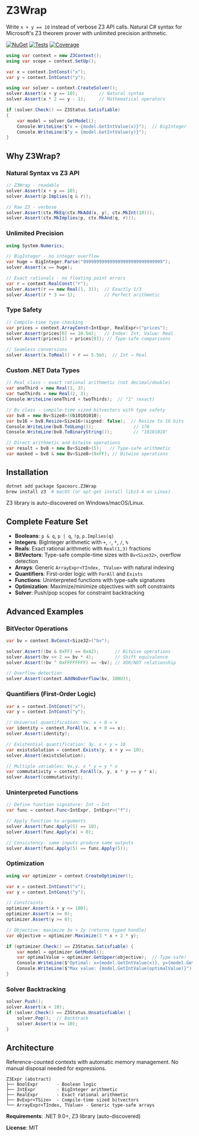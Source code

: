 # Z3Wrap

Write `x + y == 10` instead of verbose Z3 API calls. Natural C# syntax for Microsoft's Z3 theorem prover with unlimited precision arithmetic.

[![NuGet](https://img.shields.io/nuget/v/Spaceorc.Z3Wrap.svg)](https://www.nuget.org/packages/Spaceorc.Z3Wrap/)
[![Tests](https://img.shields.io/endpoint?url=https://spaceorc.github.io/Z3Wrap/badges/tests.json)](https://github.com/spaceorc/Z3Wrap/actions)
[![Coverage](https://img.shields.io/endpoint?url=https://spaceorc.github.io/Z3Wrap/badges/coverage.json)](https://github.com/spaceorc/Z3Wrap/actions)

```csharp
using var context = new Z3Context();
using var scope = context.SetUp();

var x = context.IntConst("x");
var y = context.IntConst("y");

using var solver = context.CreateSolver();
solver.Assert(x + y == 10);        // Natural syntax
solver.Assert(x * 2 == y - 1);     // Mathematical operators

if (solver.Check() == Z3Status.Satisfiable)
{
    var model = solver.GetModel();
    Console.WriteLine($"x = {model.GetIntValue(x)}");  // BigInteger
    Console.WriteLine($"y = {model.GetIntValue(y)}");
}
```

## Why Z3Wrap?

### Natural Syntax vs Z3 API
```csharp
// Z3Wrap - readable
solver.Assert(x + y == 10);
solver.Assert(p.Implies(q & r));

// Raw Z3 - verbose
solver.Assert(ctx.MkEq(ctx.MkAdd(x, y), ctx.MkInt(10)));
solver.Assert(ctx.MkImplies(p, ctx.MkAnd(q, r)));
```

### Unlimited Precision
```csharp
using System.Numerics;

// BigInteger - no integer overflow
var huge = BigInteger.Parse("999999999999999999999999999999");
solver.Assert(x == huge);

// Exact rationals - no floating point errors
var r = context.RealConst("r");
solver.Assert(r == new Real(1, 3));  // Exactly 1/3
solver.Assert(r * 3 == 1);           // Perfect arithmetic
```

### Type Safety
```csharp
// Compile-time type checking
var prices = context.ArrayConst<IntExpr, RealExpr>("prices");
solver.Assert(prices[0] == 10.5m);   // Index: Int, Value: Real
solver.Assert(prices[1] > prices[0]); // Type-safe comparisons

// Seamless conversions
solver.Assert(x.ToReal() + r == 5.5m);  // Int → Real
```

### Custom .NET Data Types
```csharp
// Real class - exact rational arithmetic (not decimal/double)
var oneThird = new Real(1, 3);
var twoThirds = new Real(2, 3);
Console.WriteLine(oneThird + twoThirds);  // "1" (exact)

// Bv class - compile-time sized bitvectors with type safety
var bv8 = new Bv<Size8>(0b10101010);
var bv16 = bv8.Resize<Size16>(signed: false);  // Resize to 16 bits
Console.WriteLine(bv8.ToULong());               // 170
Console.WriteLine(bv8.ToBinaryString());        // "10101010"

// Direct arithmetic and bitwise operations
var result = bv8 + new Bv<Size8>(5);   // Type-safe arithmetic
var masked = bv8 & new Bv<Size8>(0xFF); // Bitwise operations
```

## Installation

```bash
dotnet add package Spaceorc.Z3Wrap
brew install z3  # macOS (or apt-get install libz3-4 on Linux)
```

Z3 library is auto-discovered on Windows/macOS/Linux.

## Complete Feature Set

- **Booleans**: `p & q`, `p | q`, `!p`, `p.Implies(q)`
- **Integers**: BigInteger arithmetic with `+`, `-`, `*`, `/`, `%`
- **Reals**: Exact rational arithmetic with `Real(1,3)` fractions
- **BitVectors**: Type-safe compile-time sizes with `Bv<Size32>`, overflow detection
- **Arrays**: Generic `ArrayExpr<TIndex, TValue>` with natural indexing
- **Quantifiers**: First-order logic with `ForAll` and `Exists`
- **Functions**: Uninterpreted functions with type-safe signatures
- **Optimization**: Maximize/minimize objectives with soft constraints
- **Solver**: Push/pop scopes for constraint backtracking

## Advanced Examples

### BitVector Operations
```csharp
var bv = context.BvConst<Size32>("bv");

solver.Assert((bv & 0xFF) == 0x42);      // Bitwise operations
solver.Assert(bv << 2 == bv * 4);        // Shift equivalence
solver.Assert((bv ^ 0xFFFFFFFF) == ~bv); // XOR/NOT relationship

// Overflow detection
solver.Assert(context.AddNoOverflow(bv, 100U));
```

### Quantifiers (First-Order Logic)
```csharp
var x = context.IntConst("x");
var y = context.IntConst("y");

// Universal quantification: ∀x. x + 0 = x
var identity = context.ForAll(x, x + 0 == x);
solver.Assert(identity);

// Existential quantification: ∃y. x + y = 10
var existsSolution = context.Exists(y, x + y == 10);
solver.Assert(existsSolution);

// Multiple variables: ∀x,y. x * y = y * x
var commutativity = context.ForAll(x, y, x * y == y * x);
solver.Assert(commutativity);
```

### Uninterpreted Functions
```csharp
// Define function signature: Int → Int
var func = context.Func<IntExpr, IntExpr>("f");

// Apply function to arguments
solver.Assert(func.Apply(5) == 10);
solver.Assert(func.Apply(x) > 0);

// Consistency: same inputs produce same outputs
solver.Assert(func.Apply(5) == func.Apply(5));
```

### Optimization
```csharp
using var optimizer = context.CreateOptimizer();

var x = context.IntConst("x");
var y = context.IntConst("y");

// Constraints
optimizer.Assert(x + y <= 100);
optimizer.Assert(x >= 0);
optimizer.Assert(y >= 0);

// Objective: maximize 3x + 2y (returns typed handle)
var objective = optimizer.Maximize(3 * x + 2 * y);

if (optimizer.Check() == Z3Status.Satisfiable) {
    var model = optimizer.GetModel();
    var optimalValue = optimizer.GetUpper(objective);  // Type-safe!
    Console.WriteLine($"Optimal: x={model.GetIntValue(x)}, y={model.GetIntValue(y)}");
    Console.WriteLine($"Max value: {model.GetIntValue(optimalValue)}");
}
```

### Solver Backtracking
```csharp
solver.Push();
solver.Assert(x < 10);
if (solver.Check() == Z3Status.Unsatisfiable) {
    solver.Pop();  // Backtrack
    solver.Assert(x >= 10);
}
```

## Architecture

Reference-counted contexts with automatic memory management. No manual disposal needed for expressions.

```
Z3Expr (abstract)
├── BoolExpr       - Boolean logic
├── IntExpr        - BigInteger arithmetic
├── RealExpr       - Exact rational arithmetic
├── BvExpr<TSize>  - Compile-time sized bitvectors
└── ArrayExpr<TIndex, TValue> - Generic type-safe arrays
```

**Requirements**: .NET 9.0+, Z3 library (auto-discovered)

**License**: MIT
